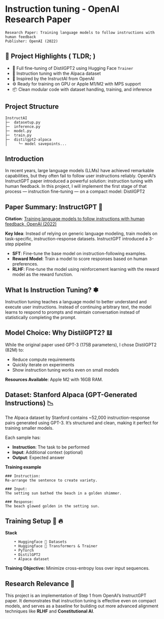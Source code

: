 # Instruction tuning - OpenAI Research Paper 

```
Research Paper: Training language models to follow instructions with human feedback
Publisher: OpenAI (2022)
```

## 🚀 Project Highlights ( TLDR; )

- 🔧 Full fine-tuning of DistilGPT2 using Hugging Face `Trainer`
- 🦙 Instruction tuning with the Alpaca dataset
- 🧠 Inspired by the InstructAI from OpenAI
- ⚙️ Ready for training on GPU or Apple M1/M2 with MPS support
- 📦 Clean modular code with dataset handling, training, and inference

## Project Structure
```
InstructAI                                            
├─  datasetup.py  
├─  inference.py  
├─  model.py                                        
├─  train.py
├─  distilgpt2-alpaca
│     └─ model savepoints...
```

## Introduction

In recent years, large language models (LLMs) have achieved remarkable capabilities, but they often fail to follow user instructions reliably. OpenAI’s InstructGPT paper introduced a powerful solution: instruction tuning with human feedback. In this project, I will implement the first stage of that process — instruction fine-tuning — on a compact model: DistilGPT2

## Paper Summary: InstructGPT 📃

**Citation**: [Training language models to follow instructions with human feedback, OpenAI (2022)](https://arxiv.org/abs/2203.02155)

**Key Idea**: Instead of relying on generic language modeling, train models on task-specific, instruction-response datasets. InstructGPT introduced a 3-step pipeline

- **SFT**: Fine-tune the base model on instruction-following examples.
- **Reward Model**: Train a model to score responses based on human preferences.
- **RLHF**: Fine-tune the model using reinforcement learning with the reward model as the reward function.


## What Is Instruction Tuning? ✽

Instruction tuning teaches a language model to better understand and execute user instructions. Instead of continuing arbitrary text, the model learns to respond to prompts and maintain conversation instead of statistically completing the prompt. 


## Model Choice: Why DistilGPT2? 𝌭

While the original paper used GPT-3 (175B parameters), I chose DistilGPT2 (82M) to:
- Reduce compute requirements
- Quickly iterate on experiments
- Show instruction tuning works even on small models

**Resources Available**: Apple M2 with 16GB RAM. 


## Dataset: Stanford Alpaca (GPT-Generated Instructions) 📉

The Alpaca dataset by Stanford contains ~52,000 instruction-response pairs generated using GPT-3. It’s structured and clean, making it perfect for training smaller models.

Each sample has:
- **Instruction**: The task to be performed
- **Input**: Additional context (optional)
- **Output**: Expected answer

**Training example**

```
### Instruction:
Re-arrange the sentence to create variety.

### Input:
The setting sun bathed the beach in a golden shimmer.

### Response:
The beach glowed golden in the setting sun.
```

## Training Setup &#129303; 🔥

**Stack**

```
    • Huggingface 🤗 Datasets
    • Huggingface 🤗 Transformers & Trainer
    • PyTorch
    • DistilGPT2
    • Alpaca dataset
```

**Training Objective:**
Minimize cross-entropy loss over input sequences. 

## Research Relevance 🧪

This project is an implementation of Step 1 from OpenAI’s InstructGPT paper. It demonstrates that instruction tuning is effective even on compact models, and serves as a baseline for building out more advanced alignment techniques like **RLHF** and **Constitutional AI**.